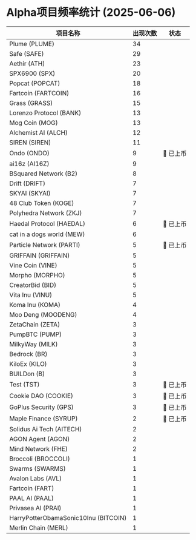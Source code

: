 # Alpha项目频率统计 (2025-06-06)

| 项目名称 | 出现次数 | 状态 |
| --- | --- | --- |
| Plume (PLUME) | 34 |  |
| Safe (SAFE) | 29 |  |
| Aethir (ATH) | 23 |  |
| SPX6900 (SPX) | 20 |  |
| Popcat (POPCAT) | 18 |  |
| Fartcoin (FARTCOIN) | 16 |  |
| Grass (GRASS) | 15 |  |
| Lorenzo Protocol (BANK) | 13 |  |
| Mog Coin (MOG) | 13 |  |
| Alchemist AI (ALCH) | 12 |  |
| SIREN (SIREN) | 11 |  |
| Ondo (ONDO) | 9 | 🔔 已上币 |
| ai16z (AI16Z) | 9 |  |
| BSquared Network (B2) | 8 |  |
| Drift (DRIFT) | 7 |  |
| SKYAI (SKYAI) | 7 |  |
| 48 Club Token (KOGE) | 7 |  |
| Polyhedra Network (ZKJ) | 7 |  |
| Haedal Protocol (HAEDAL) | 6 | 🔔 已上币 |
| cat in a dogs world (MEW) | 6 |  |
| Particle Network (PARTI) | 5 | 🔔 已上币 |
| GRIFFAIN (GRIFFAIN) | 5 |  |
| Vine Coin (VINE) | 5 |  |
| Morpho (MORPHO) | 5 |  |
| CreatorBid (BID) | 5 |  |
| Vita Inu (VINU) | 5 |  |
| Koma Inu (KOMA) | 4 |  |
| Moo Deng (MOODENG) | 4 |  |
| ZetaChain (ZETA) | 3 |  |
| PumpBTC (PUMP) | 3 |  |
| MilkyWay (MILK) | 3 |  |
| Bedrock (BR) | 3 |  |
| KiloEx (KILO) | 3 |  |
| BUILDon (B) | 3 |  |
| Test (TST) | 3 | 🔔 已上币 |
| Cookie DAO (COOKIE) | 3 | 🔔 已上币 |
| GoPlus Security (GPS) | 3 | 🔔 已上币 |
| Maple Finance (SYRUP) | 2 | 🔔 已上币 |
| Solidus Ai Tech (AITECH) | 2 |  |
| AGON Agent (AGON) | 2 |  |
| Mind Network (FHE) | 2 |  |
| Broccoli (BROCCOLI) | 1 |  |
| Swarms (SWARMS) | 1 |  |
| Avalon Labs (AVL) | 1 |  |
| Fartcoin (FART) | 1 |  |
| PAAL AI (PAAL) | 1 |  |
| Privasea AI (PRAI) | 1 |  |
| HarryPotterObamaSonic10Inu (BITCOIN) | 1 |  |
| Merlin Chain (MERL) | 1 |  |
